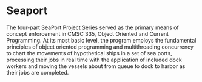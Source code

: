 # Seaport

The four-part SeaPort Project Series served as the primary means of concept enforcement in CMSC 335, Object Oriented and Current Programming. At its most basic level, the program employs the fundamental principles of object oriented programming and multithreading concurrency to chart the movements of hypothetical ships in a set of sea ports, processing their jobs in real time with the application of included dock workers and moving the vessels about from queue to dock to harbor as their jobs are completed.
